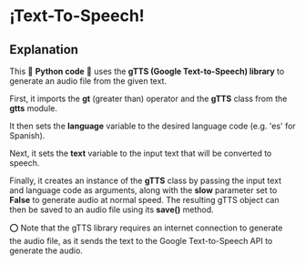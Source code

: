 <h1> ¡Text-To-Speech! </h1>

## Explanation 

This 🔵 **Python code** 🔵 uses the **gTTS (Google Text-to-Speech) library** to generate an audio file from the given text.

First, it imports the **gt** (greater than) operator and the **gTTS** class from the **gtts** module.

It then sets the **language** variable to the desired language code (e.g. 'es' for Spanish).

Next, it sets the **text** variable to the input text that will be converted to speech.

Finally, it creates an instance of the **gTTS** class by passing the input text and language code as arguments, along with the **slow** parameter set to **False** to generate audio at normal speed. 
The resulting gTTS object can then be saved to an audio file using its **save()** method.

⭕ Note that the gTTS library requires an internet connection to generate the audio file, as it sends the text to the Google Text-to-Speech API to generate the audio.
